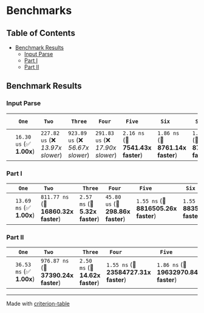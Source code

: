 # Benchmarks

## Table of Contents

- [Benchmark Results](#benchmark-results)
    - [Input Parse ](#input-parse-)
    - [Part I ](#part-i-)
    - [Part II ](#part-ii-)

## Benchmark Results

### Input Parse 

|        | ` One`                   | ` Two`                            | ` Three`                          | ` Four`                           | ` Five`                           | ` Six`                            | ` Seven`                          | ` Eight`                          | ` Nine`                           | ` Ten`                            | ` Eleven`                         | ` Twelve`                         | ` Thirteen`                       | ` Fourteen`                       | ` Fifteen`                        | ` Sixteen`                        | ` Seventeen`                      | ` Eighteen`                       | ` Nineteen`                       | ` Twenty`                         | ` TwentyOne`                      | ` TwentyTwo`                      | ` TwentyThree`                    | ` TwentyFour`                     | ` TwentyFive`                      |
|:-------|:-------------------------|:----------------------------------|:----------------------------------|:----------------------------------|:----------------------------------|:----------------------------------|:----------------------------------|:----------------------------------|:----------------------------------|:----------------------------------|:----------------------------------|:----------------------------------|:----------------------------------|:----------------------------------|:----------------------------------|:----------------------------------|:----------------------------------|:----------------------------------|:----------------------------------|:----------------------------------|:----------------------------------|:----------------------------------|:----------------------------------|:----------------------------------|:---------------------------------- |
|        | `16.30 us` (✅ **1.00x**) | `227.82 us` (❌ *13.97x slower*)   | `923.89 us` (❌ *56.67x slower*)   | `291.83 us` (❌ *17.90x slower*)   | `2.16 ns` (🚀 **7541.43x faster**) | `1.86 ns` (🚀 **8761.14x faster**) | `1.87 ns` (🚀 **8730.53x faster**) | `1.86 ns` (🚀 **8762.52x faster**) | `1.85 ns` (🚀 **8789.10x faster**) | `1.79 ns` (🚀 **9109.31x faster**) | `1.86 ns` (🚀 **8748.65x faster**) | `2.79 ns` (🚀 **5852.72x faster**) | `1.86 ns` (🚀 **8759.41x faster**) | `1.86 ns` (🚀 **8766.65x faster**) | `1.86 ns` (🚀 **8747.37x faster**) | `2.17 ns` (🚀 **7509.61x faster**) | `1.86 ns` (🚀 **8754.20x faster**) | `2.18 ns` (🚀 **7495.31x faster**) | `3.10 ns` (🚀 **5262.73x faster**) | `1.86 ns` (🚀 **8764.60x faster**) | `1.86 ns` (🚀 **8766.20x faster**) | `1.86 ns` (🚀 **8761.97x faster**) | `1.86 ns` (🚀 **8771.41x faster**) | `1.85 ns` (🚀 **8797.80x faster**) | `2.17 ns` (🚀 **7505.15x faster**)  |

### Part I 

|        | ` One`                   | ` Two`                               | ` Three`                       | ` Four`                           | ` Five`                              | ` Six`                               | ` Seven`                             | ` Eight`                             | ` Nine`                              | ` Ten`                               | ` Eleven`                            | ` Twelve`                            | ` Thirteen`                          | ` Fourteen`                          | ` Fifteen`                           | ` Sixteen`                           | ` Seventeen`                         | ` Eighteen`                          | ` Nineteen`                          | ` Twenty`                            | ` TwentyOne`                         | ` TwentyTwo`                         | ` TwentyThree`                       | ` TwentyFour`                        | ` TwentyFive`                         |
|:-------|:-------------------------|:-------------------------------------|:-------------------------------|:----------------------------------|:-------------------------------------|:-------------------------------------|:-------------------------------------|:-------------------------------------|:-------------------------------------|:-------------------------------------|:-------------------------------------|:-------------------------------------|:-------------------------------------|:-------------------------------------|:-------------------------------------|:-------------------------------------|:-------------------------------------|:-------------------------------------|:-------------------------------------|:-------------------------------------|:-------------------------------------|:-------------------------------------|:-------------------------------------|:-------------------------------------|:------------------------------------- |
|        | `13.69 ms` (✅ **1.00x**) | `811.77 ns` (🚀 **16860.32x faster**) | `2.57 ms` (🚀 **5.32x faster**) | `45.80 us` (🚀 **298.86x faster**) | `1.55 ns` (🚀 **8816505.26x faster**) | `1.55 ns` (🚀 **8835132.88x faster**) | `1.86 ns` (🚀 **7353477.35x faster**) | `1.55 ns` (🚀 **8839213.83x faster**) | `1.55 ns` (🚀 **8840193.66x faster**) | `1.55 ns` (🚀 **8836738.49x faster**) | `1.55 ns` (🚀 **8831406.19x faster**) | `1.86 ns` (🚀 **7359024.04x faster**) | `1.55 ns` (🚀 **8833724.94x faster**) | `1.55 ns` (🚀 **8841097.35x faster**) | `1.55 ns` (🚀 **8854722.56x faster**) | `1.55 ns` (🚀 **8853706.89x faster**) | `1.86 ns` (🚀 **7361167.17x faster**) | `1.55 ns` (🚀 **8831976.12x faster**) | `1.86 ns` (🚀 **7372892.31x faster**) | `1.55 ns` (🚀 **8844646.36x faster**) | `1.55 ns` (🚀 **8829395.77x faster**) | `2.37 ns` (🚀 **5774167.98x faster**) | `1.55 ns` (🚀 **8843832.83x faster**) | `1.86 ns` (🚀 **7342111.97x faster**) | `1.86 ns` (🚀 **7369597.17x faster**)  |

### Part II 

|        | ` One`                   | ` Two`                               | ` Three`                        | ` Four`                               | ` Five`                               | ` Six`                                | ` Seven`                              | ` Eight`                              | ` Nine`                               | ` Ten`                                | ` Eleven`                             | ` Twelve`                             | ` Thirteen`                           | ` Fourteen`                           | ` Fifteen`                            | ` Sixteen`                            | ` Seventeen`                          | ` Eighteen`                           | ` Nineteen`                           | ` Twenty`                             | ` TwentyOne`                          | ` TwentyTwo`                          | ` TwentyThree`                        | ` TwentyFour`                         | ` TwentyFive`                          |
|:-------|:-------------------------|:-------------------------------------|:--------------------------------|:--------------------------------------|:--------------------------------------|:--------------------------------------|:--------------------------------------|:--------------------------------------|:--------------------------------------|:--------------------------------------|:--------------------------------------|:--------------------------------------|:--------------------------------------|:--------------------------------------|:--------------------------------------|:--------------------------------------|:--------------------------------------|:--------------------------------------|:--------------------------------------|:--------------------------------------|:--------------------------------------|:--------------------------------------|:--------------------------------------|:--------------------------------------|:-------------------------------------- |
|        | `36.53 ms` (✅ **1.00x**) | `976.87 ns` (🚀 **37390.24x faster**) | `2.50 ms` (🚀 **14.62x faster**) | `1.55 ns` (🚀 **23584727.31x faster**) | `1.86 ns` (🚀 **19632970.84x faster**) | `1.55 ns` (🚀 **23596548.86x faster**) | `1.56 ns` (🚀 **23341865.89x faster**) | `1.86 ns` (🚀 **19643132.26x faster**) | `2.47 ns` (🚀 **14761075.08x faster**) | `1.55 ns` (🚀 **23610752.61x faster**) | `1.55 ns` (🚀 **23551886.95x faster**) | `1.55 ns` (🚀 **23625717.27x faster**) | `2.48 ns` (🚀 **14754695.16x faster**) | `1.55 ns` (🚀 **23607214.58x faster**) | `1.86 ns` (🚀 **19616424.99x faster**) | `1.55 ns` (🚀 **23627386.33x faster**) | `1.55 ns` (🚀 **23533878.87x faster**) | `1.55 ns` (🚀 **23519049.24x faster**) | `1.55 ns` (🚀 **23623309.05x faster**) | `1.86 ns` (🚀 **19672133.06x faster**) | `1.55 ns` (🚀 **23606133.42x faster**) | `1.55 ns` (🚀 **23594328.84x faster**) | `1.55 ns` (🚀 **23595709.91x faster**) | `1.57 ns` (🚀 **23241474.70x faster**) | `1.55 ns` (🚀 **23617329.82x faster**)  |

---
Made with [criterion-table](https://github.com/nu11ptr/criterion-table)

